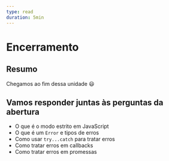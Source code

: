 ```yaml
---
type: read
duration: 5min
---
```


# Encerramento

## Resumo

Chegamos ao fim dessa unidade 😃

## Vamos responder juntas às perguntas da abertura

* O que é o modo estrito em JavaScript
* O que é um `Error` e tipos de erros
* Como usar `try...catch` para tratar erros
* Como tratar erros em callbacks
* Como tratar erros em promessas
